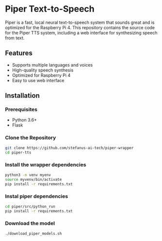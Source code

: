 # Piper Text-to-Speech

Piper is a fast, local neural text-to-speech system that sounds great and is optimized for the Raspberry Pi 4. This repository contains the source code for the Piper TTS system, including a web interface for synthesizing speech from text.

## Features

- Supports multiple languages and voices
- High-quality speech synthesis
- Optimized for Raspberry Pi 4
- Easy to use web interface

## Installation

### Prerequisites

- Python 3.6+
- Flask

### Clone the Repository

```sh
git clone https://github.com/stefanus-ai-tech/piper-wrapper
cd piper-tts
```

### Install the wrapper dependencies

```sh
python3 -m venv myenv
source myvenv/bin/activate
pip install -r requirements.txt
```

### Instal piper dependencies

```sh
cd piper/src/python_run
pip install -r requirements.txt
```


### Download the model

```sh
./download_piper_models.sh
```
